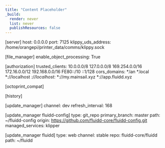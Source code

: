 ```yaml
---
title: "Content Placeholder"
_build:
  render: never
  list: never
  publishResources: false
---
```


[server]
host: 0.0.0.0
port: 7125
klippy_uds_address: /home/orangepi/printer_data/comms/klippy.sock

[file_manager]
enable_object_processing: True



[authorization]
trusted_clients:
    10.0.0.0/8
    127.0.0.0/8
    169.254.0.0/16
    172.16.0.0/12
    192.168.0.0/16
    FE80::/10
    ::1/128
cors_domains:
    *.lan
    *.local
    *://localhost
    *://localhost:*
    *://my.mainsail.xyz
    *://app.fluidd.xyz

[octoprint_compat]

[history]

[update_manager]
channel: dev
refresh_interval: 168

[update_manager fluidd-config]
type: git_repo
primary_branch: master
path: ~/fluidd-config
origin: https://github.com/fluidd-core/fluidd-config.git
managed_services: klipper

[update_manager fluidd]
type: web
channel: stable
repo: fluidd-core/fluidd
path: ~/fluidd
